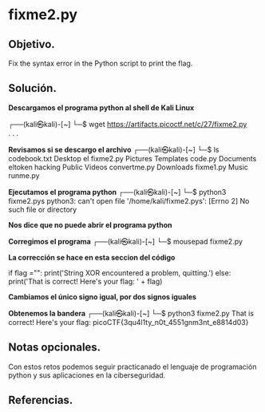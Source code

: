 
# fixme2.py

## Objetivo.

Fix the syntax error in the Python script to print the flag.

## Solución.

**Descargamos  el programa python al shell de Kali Linux**

┌──(kali㉿kali)-[~]
└─$ wget https://artifacts.picoctf.net/c/27/fixme2.py  
.
.
.

**Revisamos si se descargo el archivo**
┌──(kali㉿kali)-[~]
└─$ ls
codebook.txt  Desktop    el         fixme2.py  Pictures  Templates
code.py       Documents  eltoken    hacking    Public    Videos
convertme.py  Downloads  fixme1.py  Music      runme.py

**Ejecutamos el programa python**
┌──(kali㉿kali)-[~]
└─$ python3 fixme2.pys
python3: can't open file '/home/kali/fixme2.pys': [Errno 2] No such file or directory

**Nos dice que no puede abrir el programa python**

**Corregimos el programa**
┌──(kali㉿kali)-[~]
└─$ mousepad fixme2.py 

**La corrección se hace en esta seccion del código**

if flag ="":
  print('String XOR encountered a problem, quitting.')
else:
  print('That is correct! Here\'s your flag: ' + flag)

**Cambiamos el único signo igual, por dos signos iguales**

**Obtenemos la bandera**
┌──(kali㉿kali)-[~]
└─$ python3 fixme2.py
That is correct! Here's your flag: picoCTF{3qu4l1ty_n0t_4551gnm3nt_e8814d03}

## Notas opcionales.

Con estos retos podemos seguir practicanado el lenguaje de programación python y sus aplicaciones en la ciberseguridad.

## Referencias.